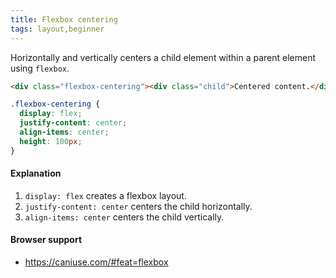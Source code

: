 ```yaml
---
title: Flexbox centering
tags: layout,beginner
---
```


Horizontally and vertically centers a child element within a parent element using `flexbox`.

```html
<div class="flexbox-centering"><div class="child">Centered content.</div></div>
```

```css
.flexbox-centering {
  display: flex;
  justify-content: center;
  align-items: center;
  height: 100px;
}
```

#### Explanation

1. `display: flex` creates a flexbox layout.
2. `justify-content: center` centers the child horizontally.
3. `align-items: center` centers the child vertically.

#### Browser support

- https://caniuse.com/#feat=flexbox

